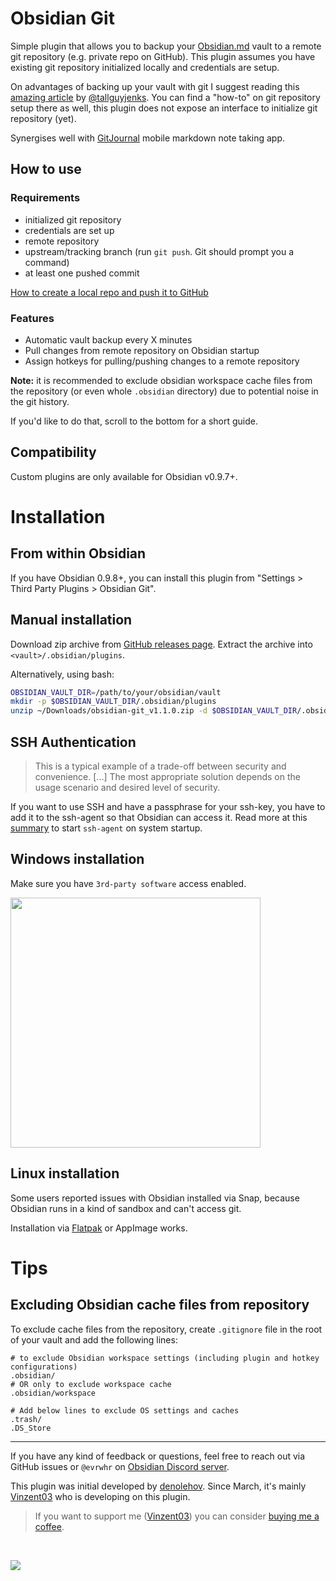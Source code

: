 # Obsidian Git
Simple plugin that allows you to backup your [Obsidian.md](https://obsidian.md) vault to a remote git repository (e.g. private repo on GitHub).
This plugin assumes you have existing git repository initialized locally and credentials are setup.

On advantages of backing up your vault with git I suggest reading this [amazing article](https://medium.com/analytics-vidhya/how-i-put-my-mind-under-version-control-24caea37b8a5) by [@tallguyjenks](https://github.com/tallguyjenks). You can find a "how-to" on git repository setup there as well, this plugin does not expose an interface to initialize git repository (yet).

Synergises well with [GitJournal](https://github.com/GitJournal/GitJournal) mobile markdown note taking app.

## How to use

### Requirements
- initialized git repository
- credentials are set up
- remote repository
- upstream/tracking branch (run `git push`. Git should prompt you a command)
- at least one pushed commit

[How to create a local repo and push it to GitHub](https://docs.github.com/en/github/importing-your-projects-to-github/adding-an-existing-project-to-github-using-the-command-line)

### Features

- Automatic vault backup every X minutes
- Pull changes from remote repository on Obsidian startup
- Assign hotkeys for pulling/pushing changes to a remote repository

**Note:** it is recommended to exclude obsidian workspace cache files from the repository 
(or even whole `.obsidian` directory) due to potential noise in the git history.

If you'd like to do that, scroll to the bottom for a short guide.

## Compatibility
Custom plugins are only available for Obsidian v0.9.7+.

# Installation
## From within Obsidian
If you have Obsidian 0.9.8+, you can install this plugin from "Settings > Third Party Plugins > Obsidian Git".

## Manual installation
Download zip archive from [GitHub releases page](https://github.com/denolehov/obsidian-git/releases).
Extract the archive into `<vault>/.obsidian/plugins`.

Alternatively, using bash:
```bash
OBSIDIAN_VAULT_DIR=/path/to/your/obsidian/vault
mkdir -p $OBSIDIAN_VAULT_DIR/.obsidian/plugins
unzip ~/Downloads/obsidian-git_v1.1.0.zip -d $OBSIDIAN_VAULT_DIR/.obsidian/plugins
```

## SSH Authentication
> This is a typical example of a trade-off between security and convenience. [...] The most appropriate solution depends on the usage scenario and desired level of security.

If you want to use SSH and have a passphrase for your ssh-key, you have to add it to the ssh-agent so that Obsidian can access it. Read more at this [summary](https://unix.stackexchange.com/questions/90853/how-can-i-run-ssh-add-automatically-without-a-password-prompt/90869#90869) to start `ssh-agent` on system startup.

## Windows installation
Make sure you have `3rd-party software` access enabled.

<img
    src = https://raw.githubusercontent.com/denolehov/obsidian-git/master/windows-installation.png
    width = 400>

## Linux installation
Some users reported issues with Obsidian installed via Snap, because Obsidian runs in a kind of sandbox and can't access git.

Installation via [Flatpak](https://flathub.org/apps/details/md.obsidian.Obsidian) or AppImage works.

# Tips
## Excluding Obsidian cache files from repository
To exclude cache files from the repository, create `.gitignore` file in the root of your vault and add the following lines:
```
# to exclude Obsidian workspace settings (including plugin and hotkey configurations)
.obsidian/  
# OR only to exclude workspace cache
.obsidian/workspace 

# Add below lines to exclude OS settings and caches
.trash/
.DS_Store
```
---

If you have any kind of feedback or questions, feel free to reach out via GitHub issues or `@evrwhr` on [Obsidian Discord server](https://discord.com/invite/veuWUTm).

This plugin was initial developed by [denolehov](https://github.com/denolehov). Since March, it's mainly [Vinzent03](https://github.com/Vinzent03) who is developing on this plugin.

> If you want to support me ([Vinzent03](https://github.com/Vinzent03)) you can consider [buying me a coffee](https://www.buymeacoffee.com/Vinzent03).

<br>

<a href="https://www.buymeacoffee.com/Vinzent03"><img src="https://img.buymeacoffee.com/button-api/?text=Buy me a coffee&emoji=&slug=Vinzent03&button_colour=5F7FFF&font_colour=ffffff&font_family=Inter&outline_colour=000000&coffee_colour=FFDD00"></a>